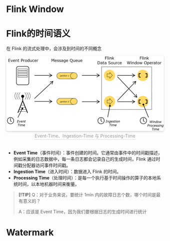 # Flink Window





# Flink的时间语义

在 Flink 的流式处理中，会涉及到时间的不同概念

<center>
    <img style="border-radius: 0.3125em;
    box-shadow: 0 2px 4px 0 rgba(34,36,38,.12),0 2px 10px 0 rgba(34,36,38,.08);" 
    src="/assets/flink-time-semantics.png">
    <br>
    <div style="color:orange; border-bottom: 1px solid #d9d9d9;
    display: inline-block;
    color: #999;
    padding: 2px;">Event-Time、Ingestion-Time 与 Processing-Time</div>
	<br>
	<br>
</center>

- **Event Time**（事件时间）：事件创建的时间。它通常由事件中的时间戳描述，例如采集的日志数据中，每一条日志都会记录自己的生成时间，Flink 通过时间戳分配器访问事件时间戳。
- **Ingestion Time**（进入时间）：数据进入 Flink 的时间。
- **Processing Time**（处理时间）：是每一个执行基于时间操作的算子的本地系统时间，以本地机器时间来衡量。



> **[!TIP]**
> Q：对于业务来说，要统计 1min 内的故障日志个数，哪个时间是最有意义的？
>
> A：应该是 Event Time，因为我们要根据日志的生成时间进行统计



# Watermark